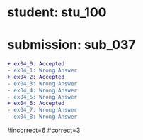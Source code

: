 # student: stu_100
# submission: sub_037

```diff
+ ex04_0: Accepted
- ex04_1: Wrong Answer
+ ex04_2: Accepted
- ex04_3: Wrong Answer
- ex04_4: Wrong Answer
- ex04_5: Wrong Answer
+ ex04_6: Accepted
- ex04_7: Wrong Answer
- ex04_8: Wrong Answer
```
#incorrect=6
#correct=3
